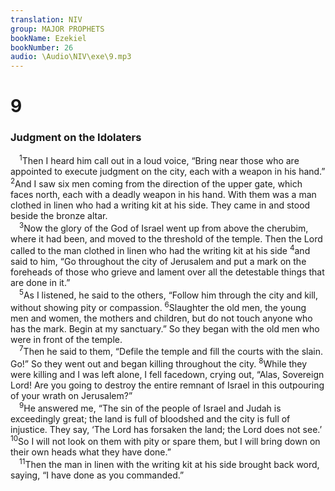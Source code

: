 ```yaml
---
translation: NIV
group: MAJOR PROPHETS
bookName: Ezekiel 
bookNumber: 26
audio: \Audio\NIV\exe\9.mp3
---
```


<div class="title"><h1>9</h1><h3>Judgment on the Idolaters </h3></div>
<span class="verse exe_9_1"> <sup>1</sup>Then I heard him call out in a loud voice, “Bring near those who are appointed to execute judgment on the city, each with a weapon in his hand.” </span>
<span class="verse exe_9_2"><sup>2</sup>And I saw six men coming from the direction of the upper gate, which faces north, each with a deadly weapon in his hand. With them was a man clothed in linen who had a writing kit at his side. They came in and stood beside the bronze altar. <br/></span>
<span class="verse exe_9_3"> <sup>3</sup>Now the glory of the God of Israel went up from above the cherubim, where it had been, and moved to the threshold of the temple. Then the Lord called to the man clothed in linen who had the writing kit at his side </span>
<span class="verse exe_9_4"><sup>4</sup>and said to him, “Go throughout the city of Jerusalem and put a mark on the foreheads of those who grieve and lament over all the detestable things that are done in it.” <br/></span>
<span class="verse exe_9_5"> <sup>5</sup>As I listened, he said to the others, “Follow him through the city and kill, without showing pity or compassion. </span>
<span class="verse exe_9_6"><sup>6</sup>Slaughter the old men, the young men and women, the mothers and children, but do not touch anyone who has the mark. Begin at my sanctuary.” So they began with the old men who were in front of the temple. <br/></span>
<span class="verse exe_9_7"> <sup>7</sup>Then he said to them, “Defile the temple and fill the courts with the slain. Go!” So they went out and began killing throughout the city. </span>
<span class="verse exe_9_8"><sup>8</sup>While they were killing and I was left alone, I fell facedown, crying out, “Alas, Sovereign Lord! Are you going to destroy the entire remnant of Israel in this outpouring of your wrath on Jerusalem?” <br/></span>
<span class="verse exe_9_9"> <sup>9</sup>He answered me, “The sin of the people of Israel and Judah is exceedingly great; the land is full of bloodshed and the city is full of injustice. They say, ‘The Lord has forsaken the land; the Lord does not see.’ </span>
<span class="verse exe_9_10"><sup>10</sup>So I will not look on them with pity or spare them, but I will bring down on their own heads what they have done.” <br/></span>
<span class="verse exe_9_11"> <sup>11</sup>Then the man in linen with the writing kit at his side brought back word, saying, “I have done as you commanded.” <br/></span>
